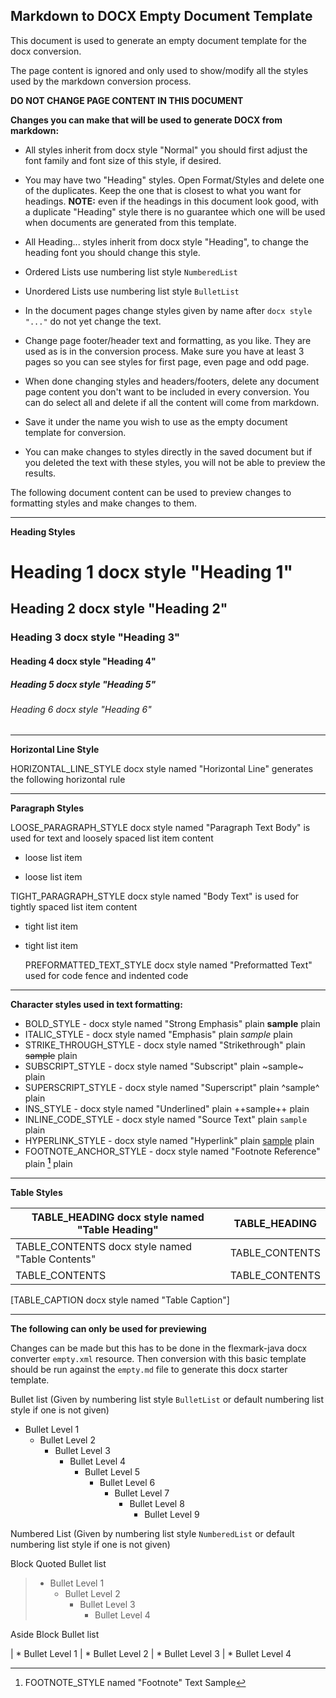 ## Markdown to DOCX Empty Document  Template

This document is used to generate an empty document template for the docx conversion.

The page content is ignored and only used to show/modify all the styles used by the markdown
conversion process.

**DO NOT CHANGE PAGE CONTENT IN THIS DOCUMENT**

**Changes you can make that will be used to generate DOCX from markdown:**



- All styles inherit from docx style "Normal" you should first adjust the font family and font
   size of this style, if desired.

- You may have two "Heading" styles. Open Format/Styles and delete one of the duplicates. Keep
   the one that is closest to what you want for headings. **NOTE:** even if the headings in this
   document look good, with a duplicate "Heading" style there is no guarantee which one will be
   used when documents are generated from this template.


-  All Heading... styles inherit from docx style "Heading", to change the heading font you
   should change this style.


-  Ordered Lists use numbering list style `NumberedList`

- Unordered Lists use numbering list style `BulletList`


- In the document pages change styles given by name after `docx style "..."` do not yet change
   the text.


-  Change page footer/header text and formatting, as you like. They are used as is in the
   conversion process. Make sure you have at least 3 pages so you can see styles for first page,
   even page and odd page.

-  When done changing styles and headers/footers, delete any document page content you don't
   want to be included in every conversion. You can do select all and delete if all the content
   will come from markdown.


- Save it under the name you wish to use as the empty document template for conversion.


-  You can make changes to styles directly in the saved document but if you deleted the text
    with these styles, you will not be able to preview the results.

The following document content can be used to preview changes to formatting styles and make
changes to them.

---

**Heading Styles**

# Heading 1 docx style "Heading 1"

## Heading 2 docx style "Heading 2"

###  Heading 3 docx style "Heading 3"

####  Heading 4 docx style "Heading 4"

#####  Heading 5 docx style "Heading 5"

######  Heading 6 docx style "Heading 6"

---

**Horizontal Line Style**

HORIZONTAL_LINE_STYLE docx style named "Horizontal Line" generates the following horizontal rule

---

**Paragraph Styles**

LOOSE_PARAGRAPH_STYLE docx style named "Paragraph Text Body" is used for text and loosely spaced
list item content

* loose list item

* loose list item

TIGHT_PARAGRAPH_STYLE docx style named "Body Text" is used for tightly spaced list item content

* tight list item
* tight list item



    PREFORMATTED_TEXT_STYLE docx style named "Preformatted Text" used for code fence and indented code

---

**Character styles used in text formatting:**

* BOLD_STYLE - docx style named "Strong Emphasis" plain **sample** plain
* ITALIC_STYLE - docx style named "Emphasis" plain *sample* plain
* STRIKE_THROUGH_STYLE - docx style named "Strikethrough" plain ~~sample~~ plain
* SUBSCRIPT_STYLE - docx style named "Subscript" plain ~sample~ plain
* SUPERSCRIPT_STYLE - docx style named "Superscript" plain ^sample^ plain
* INS_STYLE - docx style named "Underlined" plain ++sample++ plain
* INLINE_CODE_STYLE - docx style named "Source Text" plain `sample` plain
* HYPERLINK_STYLE - docx style named "Hyperlink" plain [sample](http://example.com) plain
* FOOTNOTE_ANCHOR_STYLE - docx style named "Footnote Reference" plain **[^1]** plain

---

**Table Styles**

|  TABLE_HEADING docx style named "Table Heading"  | TABLE_HEADING  |
|--------------------------------------------------|----------------|
| TABLE_CONTENTS docx style named "Table Contents" | TABLE_CONTENTS |
| TABLE_CONTENTS                                   | TABLE_CONTENTS |
[TABLE_CAPTION docx style named "Table Caption"]

---

**The following can only be used for previewing**

Changes can be made but this has to be done in the flexmark-java docx converter `empty.xml`
resource. Then conversion with this basic template should be run against the `empty.md` file to
generate this docx starter template.

Bullet list (Given by numbering list style `BulletList` or default numbering list style if one
is not given)

* Bullet Level 1
  * Bullet Level 2
    * Bullet Level 3
      * Bullet Level 4
        * Bullet Level 5
          * Bullet Level 6
            * Bullet Level 7
              * Bullet Level 8
                * Bullet Level 9

Numbered List (Given by numbering list style `NumberedList` or default numbering list style if
one is not given)


Block Quoted Bullet list

> * Bullet Level 1
>   * Bullet Level 2
>     * Bullet Level 3
>       * Bullet Level 4


Aside Block Bullet list

| * Bullet Level 1
|   * Bullet Level 2
|     * Bullet Level 3
|       * Bullet Level 4


[^1]: FOOTNOTE_STYLE named "Footnote" Text Sample

